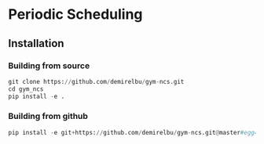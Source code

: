 # Periodic Scheduling

## Installation

### Building from source

```python
git clone https://github.com/demirelbu/gym-ncs.git
cd gym_ncs
pip install -e .
```

### Building from github

```python
pip install -e git+https://github.com/demirelbu/gym-ncs.git@master#egg=gym_ncs
```
